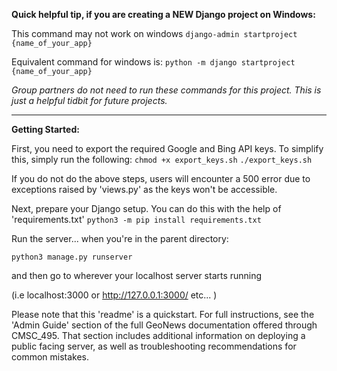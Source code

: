 **Quick helpful tip, if you are creating a NEW Django project on Windows:**

This command may not work on windows
`django-admin startproject {name_of_your_app}`

Equivalent command for windows is:
`python -m django startproject {name_of_your_app}`

*Group partners do not need to run these commands for this project. This is just a helpful tidbit for future projects.*

__________________________________________________________________________________

**Getting Started:**

First, you need to export the required Google and Bing API keys.
To simplify this, simply run the following:
`chmod +x export_keys.sh`
`./export_keys.sh`

If you do not do the above steps, users will encounter a 500 error
due to exceptions raised by 'views.py' as the keys won't be accessible.

Next, prepare your Django setup. You can do this with the help of 
'requirements.txt'
`python3 -m pip install requirements.txt`

Run the server... when you're in the parent directory:

`python3 manage.py runserver`

and then go to wherever your localhost server starts running

(i.e localhost:3000 or http://127.0.0.1:3000/ etc... )

Please note that this 'readme' is a quickstart.  For full instructions, see the 'Admin Guide' section of
the full GeoNews documentation offered through CMSC_495.  That section includes additional information
on deploying a public facing server, as well as troubleshooting recommendations for common mistakes. 
